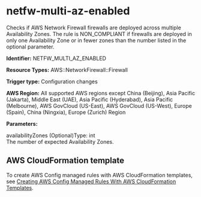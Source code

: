 # netfw\-multi\-az\-enabled<a name="netfw-multi-az-enabled"></a>

Checks if AWS Network Firewall firewalls are deployed across multiple Availability Zones\. The rule is NON\_COMPLIANT if firewalls are deployed in only one Availability Zone or in fewer zones than the number listed in the optional parameter\. 

**Identifier:** NETFW\_MULTI\_AZ\_ENABLED

**Resource Types:** AWS::NetworkFirewall::Firewall

**Trigger type:** Configuration changes

**AWS Region:** All supported AWS regions except China \(Beijing\), Asia Pacific \(Jakarta\), Middle East \(UAE\), Asia Pacific \(Hyderabad\), Asia Pacific \(Melbourne\), AWS GovCloud \(US\-East\), AWS GovCloud \(US\-West\), Europe \(Spain\), China \(Ningxia\), Europe \(Zurich\) Region

**Parameters:**

availabilityZones \(Optional\)Type: int  
The number of expected Availability Zones\.

## AWS CloudFormation template<a name="w2aac12c33c15b9d417c17"></a>

To create AWS Config managed rules with AWS CloudFormation templates, see [Creating AWS Config Managed Rules With AWS CloudFormation Templates](aws-config-managed-rules-cloudformation-templates.md)\.